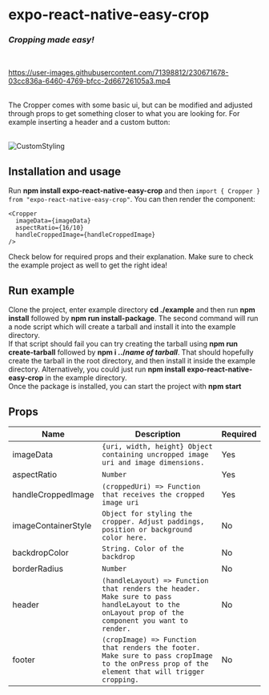 # expo-react-native-easy-crop
### *Cropping made easy!*
</br>

https://user-images.githubusercontent.com/71398812/230671678-03cc836a-6460-4769-bfcc-2d66726105a3.mp4

</br>
The Cropper comes with some basic ui, but can be modified and adjusted through props to get something closer to what you are looking for. For example inserting a header and a custom button:

</br>
</br>

![CustomStyling](https://user-images.githubusercontent.com/71398812/230675380-c060aa65-9f79-4ca0-ac51-01fb67527463.png)

## Installation and usage

Run **npm install expo-react-native-easy-crop** and then `import { Cropper } from "expo-react-native-easy-crop"`.
You can then render the component:

    <Cropper
      imageData={imageData}
      aspectRatio={16/10}
      handleCroppedImage={handleCroppedImage}
    />
    
  Check below for required props and their explanation. Make sure to check the example project as well to get the right idea!

## Run example
Clone the project, enter example directory **cd ./example** and then run **npm install** followed by **npm run install-package**. The second command will run a node script which will create a tarball and install it into the example directory. 
<br/>
If that script should fail you can try creating the tarball using **npm run create-tarball** followed by **npm i ../*name of tarball***. That should hopefully create the tarball in the root directory, and then install it inside the example directory. Alternatively, you could just run **npm install expo-react-native-easy-crop** in the example directory.
<br/>
Once the package is installed, you can start the project with **npm start**


## Props

|     Name      |Description                    |          Required          |
|---------------|-------------------------------|----------------------------|
|imageData | `{uri, width, height} Object containing uncropped image uri and image dimensions.` | Yes |
|aspectRatio | `Number` | Yes |
|handleCroppedImage | `(croppedUri) => Function that receives the cropped image uri`| Yes |
|imageContainerStyle | `Object for styling the cropper. Adjust paddings, position or background color here.` | No |
|backdropColor |`String. Color of the backdrop` | No |
|borderRadius | `Number` | No |
|header | `(handleLayout) => Function that renders the header. Make sure to pass handleLayout to the onLayout prop of the component you want to render. ` | No |
|footer | `(cropImage) => Function that renders the footer. Make sure to pass cropImage to the onPress prop of the element that will trigger cropping.` | No |

